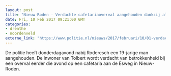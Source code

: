 ```yaml
---
layout: post
title: "Nieuw-Roden - Verdachte cafetariaoverval aangehouden dankzij alerte getuige"
date: Fri, 10 Feb 2017 09:21:00 GMT
categories: 
- drenthe 
- noordenveld 
externe_link: "https://www.politie.nl/nieuws/2017/februari/10/01-verdachte-aangehouden-na-overval-op-cafetaria.html"
---
```


De politie heeft donderdagavond nabij Roderesch een 19-jarige man aangehouden. De inwoner van Tolbert wordt verdacht van betrokkenheid bij een overval eerder die avond op een cafetaria aan de Esweg in Nieuw-Roden.
